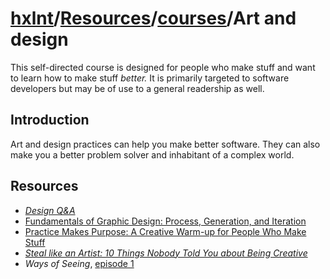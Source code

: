 # [hxlnt](https://github.com/hxlnt)/[Resources](https://github.com/hxlnt/Resources)/[courses](https://github.com/hxlnt/Resources/tree/master/courses)/Art and design

This self-directed course is designed for people who make stuff and want to learn how to make stuff *better.* It is primarily targeted to software developers but may be of use to a general readership as well.

## Introduction

Art and design practices can help you make better software. They can also make you a better problem solver and inhabitant of a complex world.

## Resources

 - *[Design Q&A](https://www.youtube.com/watch?v=bmgxDCujTUw)*
 - [Fundamentals of Graphic Design: Process, Generation, and Iteration](https://www.youtube.com/watch?v=8vL-jwGreR0)
 - [Practice Makes Purpose: A Creative Warm-up for People Who Make Stuff](https://github.com/hxlnt/Resources/blob/master/PracticeMakesPurpose/workshop.pdf)
 - *[Steal like an Artist: 10 Things Nobody Told You about Being Creative](http://austinkleon.com/2011/03/30/how-to-steal-like-an-artist-and-9-other-things-nobody-told-me/)*
 - *Ways of Seeing*, [episode 1](https://www.youtube.com/watch?v=0pDE4VX_9Kk)
